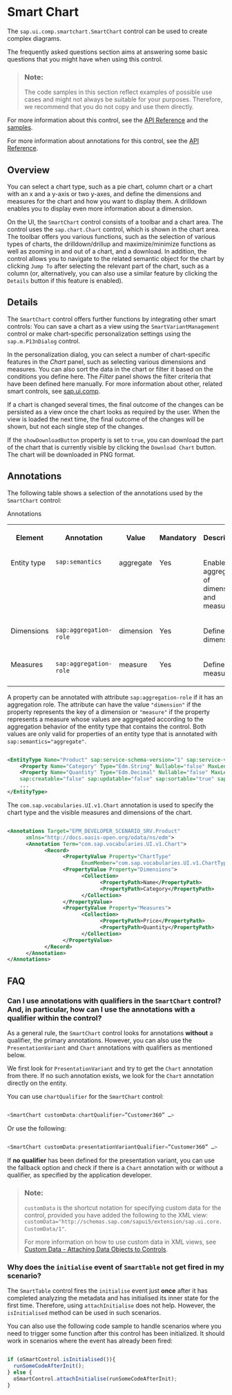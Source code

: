 <!-- loio7a32157697474864b041fa739fcc51ba -->

# Smart Chart

The `sap.ui.comp.smartchart.SmartChart` control can be used to create complex diagrams.

The frequently asked questions section aims at answering some basic questions that you might have when using this control.

> ### Note:  
> The code samples in this section reflect examples of possible use cases and might not always be suitable for your purposes. Therefore, we recommend that you do not copy and use them directly.

For more information about this control, see the [API Reference](https://ui5.sap.com/#/api/sap.ui.comp.smartchart.SmartChart) and the [samples](https://ui5.sap.com/#/entity/sap.ui.comp.smartchart.SmartChart).

For more information about annotations for this control, see the [API Reference](https://ui5.sap.com/#/api/sap.ui.comp.smartchart.SmartChart/annotations/Summary).



## Overview

You can select a chart type, such as a pie chart, column chart or a chart with an x and a y-axis or two y-axes, and define the dimensions and measures for the chart and how you want to display them. A drilldown enables you to display even more information about a dimension.

On the UI, the `SmartChart` control consists of a toolbar and a chart area. The control uses the `sap.chart.Chart` control, which is shown in the chart area. The toolbar offers you various functions, such as the selection of various types of charts, the drilldown/drillup and maximize/minimize functions as well as zooming in and out of a chart, and a download. In addition, the control allows you to navigate to the related semantic object for the chart by clicking `Jump To` after selecting the relevant part of the chart, such as a column \(or, alternatively, you can also use a similar feature by clicking the `Details` button if this feature is enabled\).



## Details

The `SmartChart` control offers further functions by integrating other smart controls: You can save a chart as a view using the `SmartVariantManagement` control or make chart-specific personalization settings using the `sap.m.P13nDialog` control.

In the personalization dialog, you can select a number of chart-specific features in the *Chart* panel, such as selecting various dimensions and measures. You can also sort the data in the chart or filter it based on the conditions you define here. The *Filter* panel shows the filter criteria that have been defined here manually. For more information about other, related smart controls, see [sap.ui.comp](sap-ui-comp-0cbbeba.md).

If a chart is changed several times, the final outcome of the changes can be persisted as a view once the chart looks as required by the user. When the view is loaded the next time, the final outcome of the changes will be shown, but not each single step of the changes.

If the `showDownloadButton` property is set to `true`, you can download the part of the chart that is currently visible by clicking the `Download Chart` button. The chart will be downloaded in PNG format.



## Annotations

The following table shows a selection of the annotations used by the `SmartChart` control:

<a name="loio7a32157697474864b041fa739fcc51ba__table_ctq_vyn_1v"/>Annotations


<table>
<tr>
<th valign="top">

Element



</th>
<th valign="top">

Annotation



</th>
<th valign="top">

Value



</th>
<th valign="top">

Mandatory



</th>
<th valign="top">

Description



</th>
</tr>
<tr>
<td valign="top">

Entity type



</td>
<td valign="top">

 `sap:semantics` 



</td>
<td valign="top">

aggregate



</td>
<td valign="top">

Yes



</td>
<td valign="top">

Enables the aggregation of dimensions and measures.



</td>
</tr>
<tr>
<td valign="top">

Dimensions



</td>
<td valign="top">

 `sap:aggregation-role` 



</td>
<td valign="top">

dimension



</td>
<td valign="top">

Yes



</td>
<td valign="top">

Defines the dimensions.



</td>
</tr>
<tr>
<td valign="top">

Measures



</td>
<td valign="top">

 `sap:aggregation-role` 



</td>
<td valign="top">

measure



</td>
<td valign="top">

Yes



</td>
<td valign="top">

Defines the measures.



</td>
</tr>
</table>

A property can be annotated with attribute `sap:aggregation-role` if it has an aggregation role. The attribute can have the value `"dimension"` if the property represents the key of a dimension or `"measure"` if the property represents a measure whose values are aggregated according to the aggregation behavior of the entity type that contains the control. Both values are only valid for properties of an entity type that is annotated with `sap:semantics="aggregate"`.

```xml

<EntityType Name="Product" sap:service-schema-version="1" sap:service-version="1" sap:semantics="aggregate" sap:content-version="1"> 
	<Property Name="Category" Type="Edm.String" Nullable="false" MaxLength="40" sap:aggregation-role="dimension" sap:label="Product Category" sap:creatable="false" sap:updatable="false" sap:sortable="true" sap:filterable="true" />
	<Property Name="Quantity" Type="Edm.Decimal" Nullable="false" MaxLength="3" sap:aggregation-role="measure" sap:label="Quantity"
 	sap:creatable="false" sap:updatable="false" sap:sortable="true" sap:filterable="true" />
 	...
</EntityType>


```

The `com.sap.vocabularies.UI.v1.Chart` annotation is used to specify the chart type and the visible measures and dimensions of the chart.

```xml

<Annotations Target="EPM_DEVELOPER_SCENARIO_SRV.Product"
      xmlns="http://docs.oasis-open.org/odata/ns/edm">
      <Annotation Term="com.sap.vocabularies.UI.v1.Chart">
            <Record>
                  <PropertyValue Property="ChartType"
                        EnumMember="com.sap.vocabularies.UI.v1.ChartType/Column" />
                  <PropertyValue Property="Dimensions">
                        <Collection>
                              <PropertyPath>Name</PropertyPath>
                              <PropertyPath>Category</PropertyPath>
                        </Collection>
                  </PropertyValue>
                  <PropertyValue Property="Measures">
                        <Collection>
                              <PropertyPath>Price</PropertyPath>
                              <PropertyPath>Quantity</PropertyPath>
                        </Collection>
                  </PropertyValue>
            </Record>
      </Annotation>
</Annotations>


```



## FAQ



### Can I use annotations with qualifiers in the `SmartChart` control? And, in particular, how can I use the annotations with a qualifier within the control?

As a general rule, the `SmartChart` control looks for annotations **without** a qualifier, the primary annotations. However, you can also use the `PresentationVariant` and `Chart` annotations with qualifiers as mentioned below.

We first look for `PresentationVariant` and try to get the `Chart` annotation from there. If no such annotation exists, we look for the `Chart` annotation directly on the entity.

You can use `chartQualifier` for the `SmartChart` control:

```js

<SmartChart customData:chartQualifier=”Customer360” …>
```

Or use the following:

```js

<SmartChart customData:presentationVariantQualifier=”Customer360” …>
```

If **no qualifier** has been defined for the presentation variant, you can use the fallback option and check if there is a `Chart` annotation with or without a qualifier, as specified by the application developer.

> ### Note:  
> `customData` is the shortcut notation for specifying custom data for the control, provided you have added the following to the XML view: `customData="http://schemas.sap.com/sapui5/extension/sap.ui.core.CustomData/1"`.
> 
> For more information on how to use custom data in XML views, see [Custom Data - Attaching Data Objects to Controls](../04_Essentials/custom-data-attaching-data-objects-to-controls-91f0c3e.md).



### Why does the `initialise` event of `SmartTable` not get fired in my scenario?

The `SmartTable` control fires the `initialise` event just **once** after it has completed analyzing the metadata and has initialised its inner state for the first time. Therefore, using `attachInitialise` does not help. However, the `isInitialised` method can be used in such scenarios.

You can also use the following code sample to handle scenarios where you need to trigger some function after this control has been initialized. It should work in scenarios where the event has already been fired:

```js

if (oSmartControl.isInitialised()){
  runSomeCodeAfterInit();
} else {
  oSmartControl.attachInitialise(runSomeCodeAfterInit);
}

```

